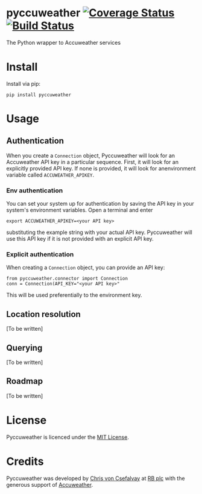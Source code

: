 # pyccuweather [![Coverage Status](https://coveralls.io/repos/chrisvoncsefalvay/pyccuweather/badge.svg)](https://coveralls.io/r/chrisvoncsefalvay/pyccuweather) [![Build Status](https://travis-ci.org/chrisvoncsefalvay/pyccuweather.svg?branch=master)](https://travis-ci.org/chrisvoncsefalvay/pyccuweather)

The Python wrapper to Accuweather services

# Install

Install via pip:

    pip install pyccuweather
    

# Usage

## Authentication

When you create a `Connection` object, Pyccuweather will look for an Accuweather API key in a particular sequence. 
First, it will look for an explicitly provided API key. If none is provided, it will look for anenvironment variable 
called `ACCUWEATHER_APIKEY`. 


### Env authentication

You can set your system up for authentication by saving the API key in your system's environment variables. Open a 
terminal and enter

    export ACCUWEATHER_APIKEY=<your API key>

substituting the example string with your actual API key. Pyccuweather will use this API key if it is not provided with
an explicit API key.

### Explicit authentication

When creating a `Connection` object, you can provide an API key:

    from pyccuweather.connector import Connection
    conn = Connection(API_KEY="<your API key>"
    
This will be used preferentially to the environment key.

## Location resolution

[To be written]

## Querying

[To be written]

## Roadmap

[To be written]

# License

Pyccuweather is licenced under the [MIT License](https://github.com/chrisvoncsefalvay/pyccuweather/blob/master/LICENSE.txt).

# Credits

Pyccuweather was developed by [Chris von Csefalvay](http://www.chrisvoncsefalvay.com) at [RB plc](http://www.rb.com) 
with the generous support of [Accuweather](http://www.accuweather.com).